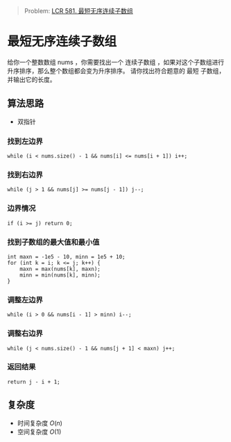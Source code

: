 > Problem: [LCR 581. 最短无序连续子数组](https://leetcode.cn/problems/shortest-unsorted-continuous-subarray/description/)

# 最短无序连续子数组
给你一个整数数组 nums ，你需要找出一个 连续子数组 ，如果对这个子数组进行升序排序，那么整个数组都会变为升序排序。
请你找出符合题意的 最短 子数组，并输出它的长度。
## 算法思路
- 双指针
### 找到左边界
```
while (i < nums.size() - 1 && nums[i] <= nums[i + 1]) i++;
```
### 找到右边界
```
while (j > 1 && nums[j] >= nums[j - 1]) j--;
```
### 边界情况
```
if (i >= j) return 0;
```
### 找到子数组的最大值和最小值
```
int maxn = -1e5 - 10, minn = 1e5 + 10;  
for (int k = i; k <= j; k++) {  
    maxn = max(nums[k], maxn);  
    minn = min(nums[k], minn);  
}
```
### 调整左边界
```
while (i > 0 && nums[i - 1] > minn) i--;
```
### 调整右边界
```
while (j < nums.size() - 1 && nums[j + 1] < maxn) j++;
```
### 返回结果
```
return j - i + 1;
```
## 复杂度
- 时间复杂度 $O(n)$
- 空间复杂度 $O(1)$
